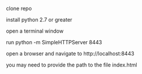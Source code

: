 
clone repo

install python 2.7 or greater 

open a terminal window

run python -m SimpleHTTPServer 8443

open a browser and navigate to http://localhost:8443

you may need to provide the path to the file index.html



